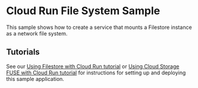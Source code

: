 # Cloud Run File System Sample

This sample shows how to create a service that mounts a Filestore
instance as a network file system.

## Tutorials
See our [Using Filestore with Cloud Run tutorial](https://cloud.google.com/run/docs/tutorials/network-filesystems) or [Using Cloud Storage FUSE with Cloud Run tutorial](https://cloud.google.com/run/docs/tutorials/network-filesystems-fuse) for instructions for setting up and deploying this sample application.

[create]: https://cloud.google.com/storage/docs/creating-buckets
[fuse]: https://cloud.google.com/storage/docs/gcs-fuse
[git]: https://github.com/GoogleCloudPlatform/gcsfuse
[auth]: https://cloud.google.com/artifact-registry/docs/docker/authentication

